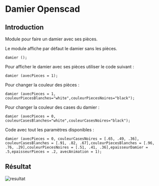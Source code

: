 # Damier Openscad

## Introduction 

Module pour faire un damier avec ses pièces.

Le module affiche par défaut le damier sans les pièces.
```
damier ();
```

Pour afficher le damier avec ses pièces utiliser le code suivant :
```
damier (avecPieces = 1);
```

Pour changer la couleur des pièces :
```
damier (avecPieces = 1, couleurPiecesBlanches="white",couleurPiecesNoires="black");
```

Pour changer la couleur des cases du damier :
```
damier (avecPieces = 0, couleurCasesBlanches="white",couleurCasesNoires="black");
```

Code avec tout les paramètres disponibles :
```
damier (avecPieces = 0, couleurCasesNoires = [.65, .49, .36], couleurCasesBlanches = [.91, .82, .67],couleurPiecesBlanches = [.96, .76, .29],couleurPiecesNoires = [.51, .41, .36],epaisseurDamier = .5,epaisseurPieces = .2, avecAnimation = 1);
```

## Résultat 
![resultat](https://image.ibb.co/gsrU3p/damier_Openscade_module.png)
